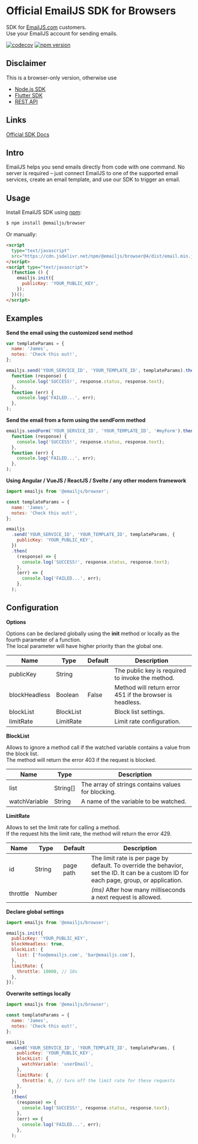 # Official EmailJS SDK for Browsers

SDK for [EmailJS.com](https://www.emailjs.com) customers.
\
Use your EmailJS account for sending emails.

[![codecov](https://codecov.io/gh/emailjs-com/emailjs-sdk/branch/main/graph/badge.svg)](https://codecov.io/gh/emailjs-com/emailjs-sdk)
[![npm version](https://img.shields.io/npm/v/@emailjs/browser.svg)](https://www.npmjs.com/package/@emailjs/browser)

## Disclaimer

This is a browser-only version, otherwise use

- [Node.js SDK](https://www.npmjs.com/package/@emailjs/nodejs)
- [Flutter SDK](https://pub.dev/packages/emailjs)
- [REST API](https://www.emailjs.com/docs/rest-api/send/)

## Links

[Official SDK Docs](https://www.emailjs.com/docs)

## Intro

EmailJS helps you send emails directly from code with one command.
No server is required – just connect EmailJS to one of the supported
email services, create an email template, and use our SDK
to trigger an email.

## Usage

Install EmailJS SDK using [npm](https://www.npmjs.com/):

```bash
$ npm install @emailjs/browser
```

Or manually:

```html
<script
  type="text/javascript"
  src="https://cdn.jsdelivr.net/npm/@emailjs/browser@4/dist/email.min.js">
</script>
<script type="text/javascript">
  (function () {
    emailjs.init({
      publicKey: 'YOUR_PUBLIC_KEY',
    });
  })();
</script>
```

## Examples

**Send the email using the customized send method**

```js
var templateParams = {
  name: 'James',
  notes: 'Check this out!',
};

emailjs.send('YOUR_SERVICE_ID', 'YOUR_TEMPLATE_ID', templateParams).then(
  function (response) {
    console.log('SUCCESS!', response.status, response.text);
  },
  function (err) {
    console.log('FAILED...', err);
  },
);
```

**Send the email from a form using the sendForm method**

```js
emailjs.sendForm('YOUR_SERVICE_ID', 'YOUR_TEMPLATE_ID', '#myForm').then(
  function (response) {
    console.log('SUCCESS!', response.status, response.text);
  },
  function (err) {
    console.log('FAILED...', err);
  },
);
```

**Using Angular / VueJS / ReactJS / Svelte / any other modern framework**

```js
import emailjs from '@emailjs/browser';

const templateParams = {
  name: 'James',
  notes: 'Check this out!',
};

emailjs
  .send('YOUR_SERVICE_ID', 'YOUR_TEMPLATE_ID', templateParams, {
    publicKey: 'YOUR_PUBLIC_KEY',
  })
  .then(
    (response) => {
      console.log('SUCCESS!', response.status, response.text);
    },
    (err) => {
      console.log('FAILED...', err);
    },
  );
```

## Configuration

**Options**

Options can be declared globally using the **init** method or locally as the fourth parameter of a function.
\
The local parameter will have higher priority than the global one.

| Name          | Type      | Default | Description                                              |
| ------------- | --------- | ------- | -------------------------------------------------------- |
| publicKey     | String    |         | The public key is required to invoke the method.         |
| blockHeadless | Boolean   | False   | Method will return error 451 if the browser is headless. |
| blockList     | BlockList |         | Block list settings.                                     |
| limitRate     | LimitRate |         | Limit rate configuration.                                |

**BlockList**

Allows to ignore a method call if the watched variable contains a value from the block list.
\
The method will return the error 403 if the request is blocked.

| Name          | Type     | Description                                        |
| ------------- | -------- | -------------------------------------------------- |
| list          | String[] | The array of strings contains values for blocking. |
| watchVariable | String   | A name of the variable to be watched.              |

**LimitRate**

Allows to set the limit rate for calling a method.
\
If the request hits the limit rate, the method will return the error 429.

| Name     | Type   | Default   | Description                                                                                                                              |
| -------- | ------ | --------- | ---------------------------------------------------------------------------------------------------------------------------------------- |
| id       | String | page path | The limit rate is per page by default. To override the behavior, set the ID. It can be a custom ID for each page, group, or application. |
| throttle | Number |           | _(ms)_ After how many milliseconds a next request is allowed.                                                                            |

**Declare global settings**

```js
import emailjs from '@emailjs/browser';

emailjs.init({
  publicKey: 'YOUR_PUBLIC_KEY',
  blockHeadless: true,
  blockList: {
    list: ['foo@emailjs.com', 'bar@emailjs.com'],
  },
  limitRate: {
    throttle: 10000, // 10s
  },
});
```

**Overwrite settings locally**

```js
import emailjs from '@emailjs/browser';

const templateParams = {
  name: 'James',
  notes: 'Check this out!',
};

emailjs
  .send('YOUR_SERVICE_ID', 'YOUR_TEMPLATE_ID', templateParams, {
    publicKey: 'YOUR_PUBLIC_KEY',
    blockList: {
      watchVariable: 'userEmail',
    },
    limitRate: {
      throttle: 0, // turn off the limit rate for these requests
    },
  })
  .then(
    (response) => {
      console.log('SUCCESS!', response.status, response.text);
    },
    (err) => {
      console.log('FAILED...', err);
    },
  );
```

